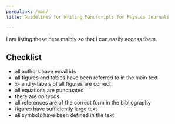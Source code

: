 ```yaml
---
permalink: /man/
title: Guidelines for Writing Manuscripts for Physics Journals

---
```


I am listing these here mainly so that I can easily access them.


## Checklist

- all authors have email ids
- all figures and tables have been referred to in the main text
- x- and y-labels of all figures are correct
- all equations are punctuated
- there are no typos
- all references are of the correct form in the bibliography
- figures have sufficiently large text
- all symbols have been defined in the text
